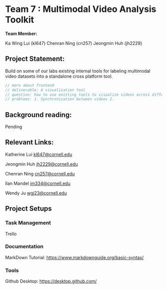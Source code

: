 # Team 7 : Multimodal Video Analysis Toolkit

**Team Member:**

Ka Wing Lui (kl647)
Chenran Ning (cn257)
Jeongmin Huh (jh2229)

## Project Statement:
Build on some of our labs existing internal tools for labeling multimodal video datasets into a standalone cross platform tool.

``` c++
// more about frontend
// deliverable: A visualization tool
// question: how to use existing tools to visualize videos across different platform.
// problems: 1. Synchronization between videos 2. 
```

## Background reading:

Pending


## Relevant Links:

Katherine Lui
kl647@cornell.edu

Jeongmin Huh
jh2229@cornell.edu

Chenran Ning
cn257@cornell.edu

Ilan Mandel
im334@cornell.edu

Wendy Ju
wgj23@cornell.edu


## Project Setups

### Task Management
Trello
### Documentation
MarkDown Tutorial: https://www.markdownguide.org/basic-syntax/
### Tools
Github Desktop: https://desktop.github.com/
